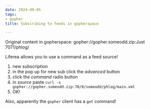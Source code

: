 ```yaml
---
date: 2024-09-05
tags:
- gopher
title: Subscribing to feeds in gopherspace

---
```

Original content in gopherspace: gopher://gopher.someodd.zip:Just 7071/phlog/


Liferea allows you to use a command as a feed source!

1. new subscription
1. in the pop up for new sub click the *advanced* button
1. click the *command* radio button
1. in *source* paste  `curl -s gopher://gopher.someodd.zip:70/0/someodd/phlog/main.xml`
1. OK!

Also, apparently the `gopher` client has a `get` command!

